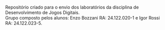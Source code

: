 Repositório criado para o envio dos laboratórios da disciplina de Desenvolvimento de Jogos Digitais.<br>
Grupo composto pelos alunos: Enzo Bozzani RA: 24.122.020-1 e Igor Rossi RA: 24.122.023-5.
